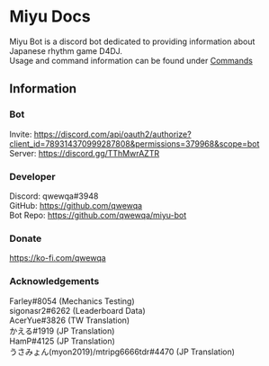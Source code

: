 # Miyu Docs
Miyu Bot is a discord bot dedicated to providing information about Japanese rhythm game D4DJ.  
Usage and command information can be found under [Commands](commands/general-usage.md)

## Information

### Bot
Invite: <https://discord.com/api/oauth2/authorize?client_id=789314370999287808&permissions=379968&scope=bot>  
Server: <https://discord.gg/TThMwrAZTR>

### Developer
Discord: qwewqa#3948  
GitHub: <https://github.com/qwewqa>  
Bot Repo: <https://github.com/qwewqa/miyu-bot>  

### Donate
<https://ko-fi.com/qwewqa>

### Acknowledgements
Farley#8054 (Mechanics Testing)  
sigonasr2#6262 (Leaderboard Data)  
AcerYue#3826 (TW Translation)  
かえる#1919 (JP Translation)  
HamP#4125 (JP Translation)  
うさみょん(myon2019)/mtripg6666tdr#4470 (JP Translation)  
